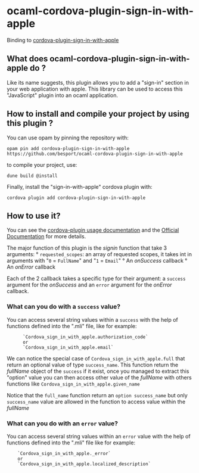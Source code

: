# ocaml-cordova-plugin-sign-in-with-apple

Binding to [cordova-plugin-sign-in-with-apple](https://github.com/twogate/cordova-plugin-sign-in-with-apple)

## What does ocaml-cordova-plugin-sign-in-with-apple do ?

Like its name suggests, this plugin allows you to add a "sign-in"
section in your web application with apple. This library can be used
to access this "JavaScript" plugin into an ocaml application.

## How to install and compile your project by using this plugin ?

You can use opam by pinning the repository with:
```Shell
opam pin add cordova-plugin-sign-in-with-apple https://github.com/besport/ocaml-cordova-plugin-sign-in-with-apple
```

to compile your project, use:
```Shell
dune build @install
```

Finally, install the "sign-in-with-apple" cordova plugin with:
```Shell
cordova plugin add cordova-plugin-sign-in-with-apple
```


## How to use it?

You can see the [cordova-plugin usage
documentation](https://github.com/twogate/cordova-plugin-sign-in-with-apple#usage)
and the [Official
Documentation](https://www.notion.so/Documentation-of-cordova-plugin-sign-in-with-apple-7a8022b3452246d3b8ea6cfb136140c1)
for more details.

The major function of this plugin is the *signin* function that take 3
arguments:
        ° `requested_scopes`: an array of requested scopes, it takes int
        in arguments with "`0` = `FullName`" and "`1` = `Email`"
        ° An *onSuccess* callback
        ° An *onError* callback

Each of the 2 callback takes a specific type for their argument: a
`success` argument for the *onSuccess* and an `error` argument for
the *onError* callback.

### What can you do with a `success` value?

You can access several string values within a `success` with the help of
functions defined into the ".mli" file, like for example:

          `Cordova_sign_in_with_apple.authorization_code`
          or
          `Cordova_sign_in_with_apple.email`

We can notice the special case of `Cordova_sign_in_with_apple.full` that
return an optional value of type `success_name`. This function return
the *fullName* object of the `success` if it exist, once you managed to
extract this "option" value you can then access other value of the
*fullName* with others functions like
           `Cordova_sign_in_with_apple.given_name`

Notice that the `full_name` function return an `option success_name` but
only `success_name` value are allowed in the function to access value
within the *fullName*

### What can you do with an `error` value?

You can access several string values within an `error` value with the
help of functions defined into the ".mli" file like for example:

        `Cordova_sign_in_with_apple._error`
        or
        `Cordova_sign_in_with_apple.localized_description`
